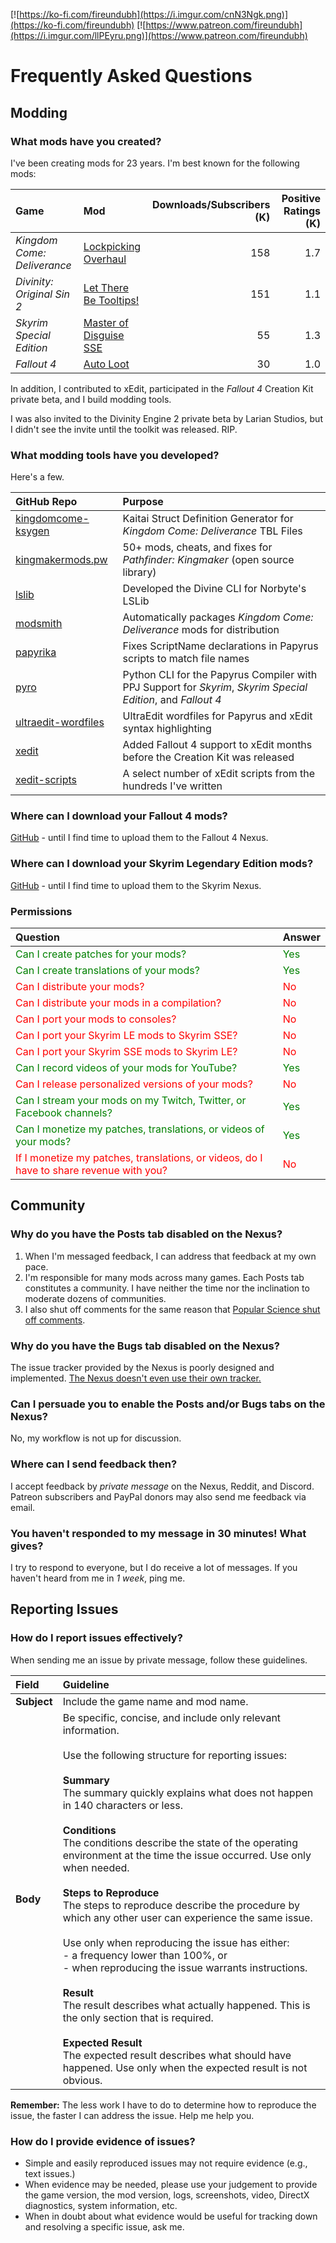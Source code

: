 <!-- TITLE: Frequently Asked Questions -->

[![https://ko-fi.com/fireundubh](https://i.imgur.com/cnN3Ngk.png)](https://ko-fi.com/fireundubh)
[![https://www.patreon.com/fireundubh](https://i.imgur.com/llPEyru.png)](https://www.patreon.com/fireundubh)

# Frequently Asked Questions
## Modding

### What mods have you created?

I've been creating mods for 23 years. I'm best known for the following mods:

Game | Mod | Downloads/Subscribers (K) | Positive Ratings (K)
:--- | :--- | ---: | ---:
*Kingdom Come: Deliverance* | [Lockpicking Overhaul](https://www.nexusmods.com/kingdomcomedeliverance/mods/3) | 158 | 1.7
*Divinity: Original Sin 2* | [Let There Be Tooltips!](https://steamcommunity.com/sharedfiles/filedetails/?id=1506230499) | 151 | 1.1
*Skyrim Special Edition* | [Master of Disguise SSE](https://www.nexusmods.com/skyrimspecialedition/mods/9959) | 55 | 1.3
*Fallout 4* | [Auto Loot](https://www.nexusmods.com/fallout4/mods/27719) | 30 | 1.0

In addition, I contributed to xEdit, participated in the *Fallout 4* Creation Kit private beta, and I build modding tools.

I was also invited to the Divinity Engine 2 private beta by Larian Studios, but I didn't see the invite until the toolkit was released. RIP.

### What modding tools have you developed?

Here's a few.

GitHub Repo | Purpose
:--- | :---
[kingdomcome-ksygen](https://github.com/fireundubh/kingdomcome-ksygen) | Kaitai Struct Definition Generator for *Kingdom Come: Deliverance* TBL Files
[kingmakermods.pw](https://github.com/fireundubh/KingmakerMods.pw) | 50+ mods, cheats, and fixes for *Pathfinder: Kingmaker* (open source library)
[lslib](https://github.com/Norbyte/lslib) | Developed the Divine CLI for Norbyte's LSLib
[modsmith](https://github.com/fireundubh/modsmith) | Automatically packages *Kingdom Come: Deliverance* mods for distribution
[papyrika](https://github.com/fireundubh/papyrika) | Fixes ScriptName declarations in Papyrus scripts to match file names
[pyro](https://github.com/fireundubh/pyro) | Python CLI for the Papyrus Compiler with PPJ Support for *Skyrim*, *Skyrim Special Edition*, and *Fallout 4*
[ultraedit-wordfiles](https://github.com/fireundubh/ultraedit-wordfiles) | UltraEdit wordfiles for Papyrus and xEdit syntax highlighting
[xedit](https://github.com/TES5Edit/TES5Edit) | Added Fallout 4 support to xEdit months before the Creation Kit was released
[xedit-scripts](https://github.com/fireundubh/xedit-scripts) | A select number of xEdit scripts from the hundreds I've written

### Where can I download your Fallout 4 mods?

[GitHub](http://fireundubh.github.io/fallout4/) - until I find time to upload them to the Fallout 4 Nexus.

### Where can I download your Skyrim Legendary Edition mods?

[GitHub](http://fireundubh.github.io/skyrim/) - until I find time to upload them to the Skyrim Nexus.

### Permissions

Question | Answer
:--- | :---
<font color="green">Can I create patches for your mods?</font> | <font color="green">Yes</font>
<font color="green">Can I create translations of your mods?</font> | <font color="green">Yes</font>
<font color="red">Can I distribute your mods?</font> | <font color="red">No</font>
<font color="red">Can I distribute your mods in a compilation?</font> | <font color="red">No</font>
<font color="red">Can I port your mods to consoles?</font> | <font color="red">No</font>
<font color="red">Can I port your Skyrim LE mods to Skyrim SSE?</font> | <font color="red">No</font>
<font color="red">Can I port your Skyrim SSE mods to Skyrim LE?</font> | <font color="red">No</font>
<font color="green">Can I record videos of your mods for YouTube?</font> | <font color="green">Yes</font>
<font color="red">Can I release personalized versions of your mods?</font> | <font color="red">No</font>
<font color="green">Can I stream your mods on my Twitch, Twitter, or Facebook channels?</font> | <font color="green">Yes</font>
<font color="green">Can I monetize my patches, translations, or videos of your mods?</font> | <font color="green">Yes</font>
<font color="red">If I monetize my patches, translations, or videos, do I have to share revenue with you?</font> | <font color="red">No</font>


## Community

### Why do you have the Posts tab disabled on the Nexus?

1. When I'm messaged feedback, I can address that feedback at my own pace.
2. I'm responsible for many mods across many games. Each Posts tab constitutes a community. I have neither the time nor the inclination to moderate dozens of communities.
3. I also shut off comments for the same reason that [Popular Science shut off comments](https://www.popsci.com/science/article/2013-09/why-were-shutting-our-comments).

### Why do you have the Bugs tab disabled on the Nexus?

The issue tracker provided by the Nexus is poorly designed and implemented. [The Nexus doesn't even use their own tracker.](https://github.com/Nexus-Mods/web-issues/issues)

### Can I persuade you to enable the Posts and/or Bugs tabs on the Nexus?

No, my workflow is not up for discussion.

### Where can I send feedback then?

I accept feedback by *private message* on the Nexus, Reddit, and Discord. Patreon subscribers and PayPal donors may also send me feedback via email.

### You haven't responded to my message in 30 minutes! What gives?

I try to respond to everyone, but I do receive a lot of messages. If you haven't heard from me in *1 week*, ping me.


## Reporting Issues

### How do I report issues effectively?

When sending me an issue by private message, follow these guidelines.

Field | Guideline
:--- | :---
**Subject** | Include the game name and mod name.
**Body** | Be specific, concise, and include only relevant information.<br><br>Use the following structure for reporting issues:<br><br>**Summary**<br>The summary quickly explains what does not happen in 140 characters or less.<br><br>**Conditions**<br>The conditions describe the state of the operating environment at the time the issue occurred. Use only when needed.<br><br>**Steps to Reproduce**<br>The steps to reproduce describe the procedure by which any other user can experience the same issue.<br><br>Use only when reproducing the issue has either:<br>-	a frequency lower than 100%, or<br>-	when reproducing the issue warrants instructions.<br><br>**Result**<br>The result describes what actually happened. This is the only section that is required.<br><br>**Expected Result**<br>The expected result describes what should have happened. Use only when the expected result is not obvious.

**Remember:** The less work I have to do to determine how to reproduce the issue, the faster I can address the issue. Help me help you.

### How do I provide evidence of issues?

-	Simple and easily reproduced issues may not require evidence (e.g., text issues.)
-	When evidence may be needed, please use your judgement to provide the game version, the mod version, logs, screenshots, video, DirectX diagnostics, system information, etc.
-	When in doubt about what evidence would be useful for tracking down and resolving a specific issue, ask me.
